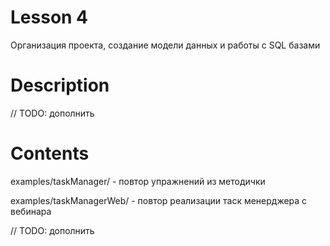 # Lesson 4
Организация проекта, создание модели данных и работы с SQL базами

# Description
// TODO: дополнить

# Contents
examples/taskManager/ - повтор упражнений из методички

examples/taskManagerWeb/ - повтор реализации таск менерджера с вебинара

// TODO: дополнить 
